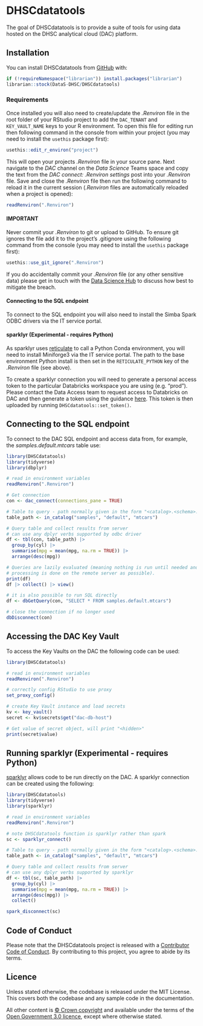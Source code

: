 
<!-- README.md is generated from README.Rmd. Please edit that file -->

# DHSCdatatools

The goal of DHSCdatatools is to provide a suite of tools for using data
hosted on the DHSC analytical cloud (DAC) platform.

## Installation

You can install DHSCdatatools from [GitHub](https://github.com/) with:

``` r
if (!requireNamespace("librarian")) install.packages("librarian")
librarian::stock(DataS-DHSC/DHSCdatatools)
```

### Requirements

Once installed you will also need to create/update the *.Renviron* file
in the root folder of your RStudio project to add the `DAC_TENANT` and
`KEY_VAULT_NAME` keys to your R environment. To open this file for
editing run then following command in the console from within your
project (you may need to install the `usethis` package first):

``` r
usethis::edit_r_environ("project")
```

This will open your projects *.Renviron* file in your source pane. Next
navigate to the *DAC* channel on the *Data Science* Teams space and copy
the text from the *DAC connect: .Renviron settings* post into your
*.Renviron* file. Save and close the *.Renviron* file then run the
following command to reload it in the current session (*.Renviron* files
are automatically reloaded when a project is opened):

``` r
readRenviron(".Renviron")
```

#### IMPORTANT

Never commit your *.Renviron* to git or upload to GitHub. To ensure git
ignores the file add it to the project’s .gitignore using the following
command from the console (you may need to install the `usethis` package
first):

``` r
usethis::use_git_ignore(".Renviron")
```

If you do accidentally commit your *.Renviron* file (or any other
sensitive data) please get in touch with the [Data Science
Hub](mailto:datascience@dhsc.gov.uk) to discuss how best to mitigate the
breach.

#### Connecting to the SQL endpoint

To connect to the SQL endpoint you will also need to install the Simba
Spark ODBC drivers via the IT service portal.

#### sparklyr (Experimental - requires Python)

As sparklyr uses [reticulate](https://rstudio.github.io/reticulate/) to
call a Python Conda environment, you will need to install Miniforge3 via
the IT service portal. The path to the base environment Python install
is then set in the `RETICULATE_PYTHON` key of the *.Renviron* file (see
above).

To create a sparklyr connection you will need to generate a personal
access token to the particular Databricks workspace you are using
(e.g. “prod”). Please contact the Data Access team to request access to
Databricks on DAC and then generate a token using the guidance
[here](https://learn.microsoft.com/en-us/azure/databricks/dev-tools/auth/pat#--azure-databricks-personal-access-tokens-for-workspace-users).
This token is then uploaded by running `DHSCdatatools::set_token()`.

## Connecting to the SQL endpoint

To connect to the DAC SQL endpoint and access data from, for example,
the *samples.default.mtcars* table use:

``` r
library(DHSCdatatools)
library(tidyverse)
library(dbplyr)

# read in environment variables
readRenviron(".Renviron")

# Get connection
con <- dac_connect(connections_pane = TRUE)

# Table to query - path normally given in the form "<catalog>.<schema>.<table>"
table_path <- in_catalog("samples", "default", "mtcars")

# Query table and collect results from server
# can use any dplyr verbs supported by odbc driver
df <- tbl(con, table_path) |> 
  group_by(cyl) |> 
  summarise(mpg = mean(mpg, na.rm = TRUE)) |>
  arrange(desc(mpg))

# Queries are lazily evaluated (meaning nothing is run until needed and as much
# processing is done on the remote server as possible).
print(df)
df |> collect() |> view()

# it is also possible to run SQL directly
df <- dbGetQuery(con, "SELECT * FROM samples.default.mtcars")

# close the connection if no longer used
dbDisconnect(con)
```

## Accessing the DAC Key Vault

To access the Key Vaults on the DAC the following code can be used:

``` r
library(DHSCdatatools)

# read in environment variables
readRenviron(".Renviron")

# correctly config RStudio to use proxy
set_proxy_config()

# create Key Vault instance and load secrets
kv <- key_vault()
secret <- kv$secrets$get("dac-db-host")

# Get value of secret object, will print "<hidden>"
print(secret$value)
```

## Running sparklyr (Experimental - requires Python)

[sparklyr](https://spark.posit.co/) allows code to be run directly on
the DAC. A sparklyr connection can be created using the following:

``` r
library(DHSCdatatools)
library(tidyverse)
library(sparklyr)

# read in environment variables
readRenviron(".Renviron")

# note DHSCdatatools function is sparklyr rather than spark
sc <- sparklyr_connect()

# Table to query - path normally given in the form "<catalog>.<schema>.<table>"
table_path <- in_catalog("samples", "default", "mtcars")

# Query table and collect results from server
# can use any dplyr verbs supported by sparklyr
df <- tbl(sc, table_path) |> 
  group_by(cyl) |> 
  summarise(mpg = mean(mpg, na.rm = TRUE)) |>
  arrange(desc(mpg)) |>
  collect()

spark_disconnect(sc)
```

## Code of Conduct

Please note that the DHSCdatatools project is released with a
[Contributor Code of
Conduct](https://contributor-covenant.org/version/2/1/CODE_OF_CONDUCT.html).
By contributing to this project, you agree to abide by its terms.

## Licence

Unless stated otherwise, the codebase is released under the MIT License.
This covers both the codebase and any sample code in the documentation.

All other content is [© Crown
copyright](http://www.nationalarchives.gov.uk/information-management/re-using-public-sector-information/uk-government-licensing-framework/crown-copyright/)
and available under the terms of the [Open Government 3.0
licence](https://www.nationalarchives.gov.uk/doc/open-government-licence/version/3/),
except where otherwise stated.
